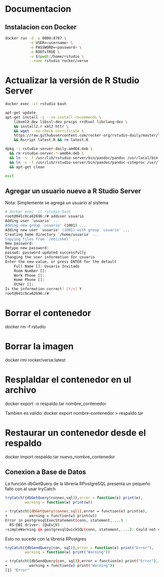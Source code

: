 # Documentacion

## Instalacion con Docker
```Bash
docker run -d -p 8000:8787 \
           -e USER=<username> \
           -e PASSWORD=<password> \
           -e ROOT=TRUE \
           -v $(pwd):/home/rstudio \
           --name rstudio rocker/verse
```

# Actualizar la versión de R Studio Server
```Bash
docker exec -it rstudio bash

apt-get update
apt-get install -y --no-install-recommends \
    libxml2-dev libssl-dev procps rrdtool libclang-dev \
    && install2.r xml2 httr \
    && wget --no-check-certificate \
    https://raw.githubusercontent.com/rocker-org/rstudio-daily/master/latest.R \
    && Rscript latest.R && rm latest.R

dpkg -i rstudio-server-daily-amd64.deb \
  && rm rstudio-server-*-amd64.deb \
  && ln -s -f /usr/lib/rstudio-server/bin/pandoc/pandoc /usr/local/bin \
  && ln -s -f /usr/lib/rstudio-server/bin/pandoc/pandoc-citeproc /usr/local/bin \
  && apt-get clean

exit
```

## Agregar un usuario nuevo a R Studio Server
Nota: Simplemente se agrega un usuario al sistema

```Bash
# docker exec -it rstudio bash
root@941c8ca62696:/# adduser usuario
Adding user `usuario' ...
Adding new group `usuario' (1001) ...
Adding new user `usuario' (1001) with group `usuario' ...
Creating home directory `/home/usuario' ...
Copying files from `/etc/skel' ...
New password: 
Retype new password: 
passwd: password updated successfully
Changing the user information for usuario
Enter the new value, or press ENTER for the default
	Full Name []: Usuario Invitado
	Room Number []: 
	Work Phone []: 
	Home Phone []: 
	Other []: 
Is the information correct? [Y/n] Y
root@941c8ca62696:/#
```

# Borrar el contenedor
docker rm -f rstudio

# Borrar la imagen
docker rmi rocker/verse:latest

# Resplaldar el contenedor en ul archivo
docker export -o respaldo.tar nombre_contenedor

Tambien es valido:
docker export nombre-contenedor > respaldo.tar

# Restaurar un contenedor desde el respaldo
docker import respaldo.tar nuevo_nombre_contenedor

## Conexion a Base de Datos
La función dbGetQuery de la librería RPostgreSQL presenta un pequeño fallo con al usar tryCatch

```R
tryCatch({dbGetQuery(connec,sql)},error = function(e) print(e),
         warning = function(w) print(w))
```
```Bash
> tryCatch({dbGetQuery(connec,sql)},error = function(e) print(e),
+          warning = function(w) print(w))
Error in postgresqlExecStatement(conn, statement, ...) : 
  RS-DBI driver: (@uEvV)
<simpleWarning in postgresqlQuickSQL(conn, statement, ...): Could not create execute:
```

Esto no sucede con la librería RPostgres
```R
tryCatch({dbSendQuery(con, sql)},error = function(e) print("Error"),
         warning = function(w) print("Warning"))
```
```Bash
> tryCatch({dbSendQuery(con, sql)},error = function(e) print("Error"),
+          warning = function(w) print("Warning"))
[1] "Error"
```
